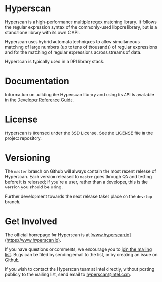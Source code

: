# Hyperscan 
 
Hyperscan is a high-performance multiple regex matching library. It follows the 
regular expression syntax of the commonly-used libpcre library, but is a 
standalone library with its own C API. 
 
Hyperscan uses hybrid automata techniques to allow simultaneous matching of 
large numbers (up to tens of thousands) of regular expressions and for the 
matching of regular expressions across streams of data. 
 
Hyperscan is typically used in a DPI library stack. 
 
# Documentation 
 
Information on building the Hyperscan library and using its API is available in 
the [Developer Reference Guide](http://intel.github.io/hyperscan/dev-reference/).
 
# License 
 
Hyperscan is licensed under the BSD License. See the LICENSE file in the 
project repository. 
 
# Versioning 
 
The `master` branch on Github will always contain the most recent release of 
Hyperscan. Each version released to `master` goes through QA and testing before 
it is released; if you're a user, rather than a developer, this is the version 
you should be using. 
 
Further development towards the next release takes place on the `develop` 
branch. 
 
# Get Involved 
 
The official homepage for Hyperscan is at [www.hyperscan.io](https://www.hyperscan.io).
 
If you have questions or comments, we encourage you to [join the mailing 
list](https://lists.01.org/mailman/listinfo/hyperscan). Bugs can be filed by 
sending email to the list, or by creating an issue on Github. 
 
If you wish to contact the Hyperscan team at Intel directly, without posting 
publicly to the mailing list, send email to 
[hyperscan@intel.com](mailto:hyperscan@intel.com). 
